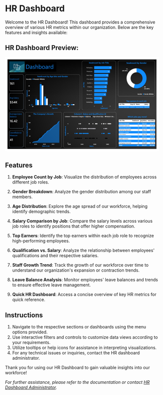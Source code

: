 # HR Dashboard

Welcome to the HR Dashboard! This dashboard provides a comprehensive overview of various HR metrics within our organization. Below are the key features and insights available:

## HR Dashboard Preview:

![HR Dashboard Preview](dashboard_preview.jpg)

## Features

1. **Employee Count by Job**: Visualize the distribution of employees across different job roles.

2. **Gender Breakdown**: Analyze the gender distribution among our staff members.

3. **Age Distribution**: Explore the age spread of our workforce, helping identify demographic trends.

4. **Salary Comparison by Job**: Compare the salary levels across various job roles to identify positions that offer higher compensation.

5. **Top Earners**: Identify the top earners within each job role to recognize high-performing employees.

6. **Qualification vs. Salary**: Analyze the relationship between employees' qualifications and their respective salaries.

7. **Staff Growth Trend**: Track the growth of our workforce over time to understand our organization's expansion or contraction trends.

9. **Leave Balance Analysis**: Monitor employees' leave balances and trends to ensure effective leave management.

10. **Quick HR Dashboard**: Access a concise overview of key HR metrics for quick reference.

## Instructions

1. Navigate to the respective sections or dashboards using the menu options provided.
2. Use interactive filters and controls to customize data views according to your requirements.
3. Utilize tooltips or help icons for assistance in interpreting visualizations.
4. For any technical issues or inquiries, contact the HR dashboard administrator.

Thank you for using our HR Dashboard to gain valuable insights into our workforce!

*For further assistance, please refer to the documentation or contact [HR Dashboard Administrator](mailto:lkreddykesari@gmail.com).*
